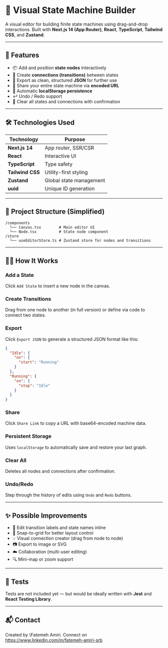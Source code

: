 # 🧠 Visual State Machine Builder

A visual editor for building finite state machines using drag-and-drop interactions. Built with **Next.js 14 (App Router)**, **React**, **TypeScript**, **Tailwind CSS**, and **Zustand**.

---

## 🚀 Features

* 📦 Add and position **state nodes** interactively
* 🔁 Create **connections (transitions)** between states
* 🧭 Export as clean, structured **JSON** for further use
* 🔗 Share your entire state machine via **encoded URL**
* 💾 Automatic **localStorage persistence**
* ↩️ Undo / Redo support
* 🧹 Clear all states and connections with confirmation

---

## 🛠️ Technologies Used

| Technology       | Purpose                 |
| ---------------- | ----------------------- |
| **Next.js 14**   | App router, SSR/CSR     |
| **React**        | Interactive UI          |
| **TypeScript**   | Type safety             |
| **Tailwind CSS** | Utility-first styling   |
| **Zustand**      | Global state management |
| **uuid**         | Unique ID generation    |

---

## 📁 Project Structure (Simplified)

```
/components
  └── Canvas.tsx        # Main editor UI
  └── Node.tsx          # State node component
/store
  └── useEditorStore.ts # Zustand store for nodes and transitions
```

---

## 🧑‍💻 How It Works

### Add a State

Click `Add State` to insert a new node in the canvas.

### Create Transitions

Drag from one node to another (in full version) or define via code to connect two states.

### Export

Click `Export JSON` to generate a structured JSON format like this:

```json
{
  "Idle": {
    "on": {
      "start": "Running"
    }
  },
  "Running": {
    "on": {
      "stop": "Idle"
    }
  }
}
```

### Share

Click `Share Link` to copy a URL with base64-encoded machine data.

### Persistent Storage

Uses `localStorage` to automatically save and restore your last graph.

### Clear All

Deletes all nodes and connections after confirmation.

### Undo/Redo

Step through the history of edits using `Undo` and `Redo` buttons.

---

## ✨ Possible Improvements

* 📝 Edit transition labels and state names inline
* 🧲 Snap-to-grid for better layout control
* 💡 Visual connection creator (drag from node to node)
* 📷 Export to image or SVG
* ☁️ Collaboration (multi-user editing)
* 🔍 Mini-map or zoom support

---

## 🧪 Tests

Tests are not included yet — but would be ideally written with **Jest** and **React Testing Library**.

---

## 📬 Contact

Created by \Fatemeh Amiri. Connect on https://www.linkedin.com/in/fatemeh-amiri-srb
